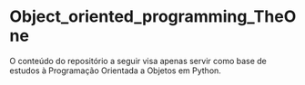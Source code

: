 # Object_oriented_programming_TheOne

O conteúdo do repositório a seguir visa apenas servir como base de estudos à Programação Orientada a Objetos em Python.
